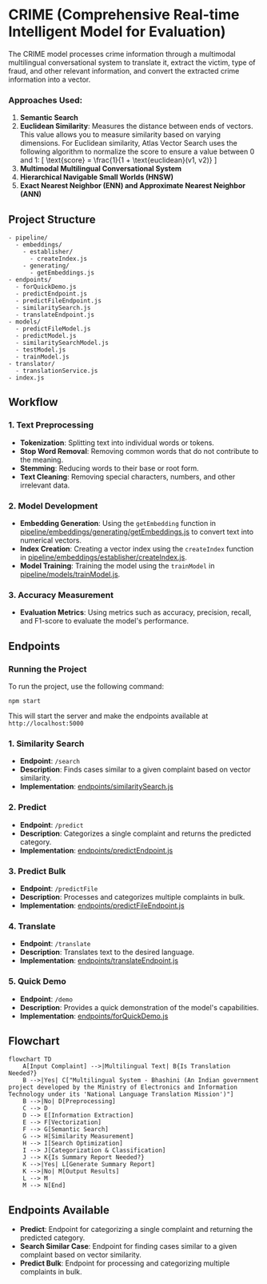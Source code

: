 # CRIME (Comprehensive Real-time Intelligent Model for Evaluation)

The CRIME model processes crime information through a multimodal multilingual conversational system to translate it, extract the victim, type of fraud, and other relevant information, and convert the extracted crime information into a vector.

### Approaches Used:
1. **Semantic Search**
2. **Euclidean Similarity**: Measures the distance between ends of vectors. This value allows you to measure similarity based on varying dimensions. For Euclidean similarity, Atlas Vector Search uses the following algorithm to normalize the score to ensure a value between 0 and 1:
   \[
   \text{score} = \frac{1}{1 + \text{euclidean}(v1, v2)}
   \]
3. **Multimodal Multilingual Conversational System**
4. **Hierarchical Navigable Small Worlds (HNSW)**
5. **Exact Nearest Neighbor (ENN) and Approximate Nearest Neighbor (ANN)**


## Project Structure

```
- pipeline/
  - embeddings/
    - establisher/
      - createIndex.js
    - generating/
      - getEmbeddings.js
- endpoints/
  - forQuickDemo.js
  - predictEndpoint.js
  - predictFileEndpoint.js
  - similaritySearch.js
  - translateEndpoint.js
- models/
  - predictFileModel.js
  - predictModel.js
  - similaritySearchModel.js
  - testModel.js
  - trainModel.js
- translator/
  - translationService.js
- index.js
```


## Workflow
### 1. Text Preprocessing
- **Tokenization**: Splitting text into individual words or tokens.
- **Stop Word Removal**: Removing common words that do not contribute to the meaning.
- **Stemming**: Reducing words to their base or root form.
- **Text Cleaning**: Removing special characters, numbers, and other irrelevant data.

### 2. Model Development
- **Embedding Generation**: Using the `getEmbedding` function in [pipeline/embeddings/generating/getEmbeddings.js](pipeline/embeddings/generating/getEmbeddings.js) to convert text into numerical vectors.
- **Index Creation**: Creating a vector index using the `createIndex` function in [pipeline/embeddings/establisher/createIndex.js](pipeline/embeddings/establisher/createIndex.js).
- **Model Training**: Training the model using the `trainModel` in [pipeline/models/trainModel.js](pipeline/models/trainModel.js).

### 3. Accuracy Measurement
- **Evaluation Metrics**: Using metrics such as accuracy, precision, recall, and F1-score to evaluate the model's performance.

## Endpoints
### Running the Project
To run the project, use the following command:
```
npm start
```
This will start the server and make the endpoints available at `http://localhost:5000`

### 1. Similarity Search
- **Endpoint**: `/search`
- **Description**: Finds cases similar to a given complaint based on vector similarity.
- **Implementation**: [endpoints/similaritySearch.js](endpoints/similaritySearch.js)

### 2. Predict
- **Endpoint**: `/predict`
- **Description**: Categorizes a single complaint and returns the predicted category.
- **Implementation**: [endpoints/predictEndpoint.js](endpoints/predictEndpoint.js)

### 3. Predict Bulk
- **Endpoint**: `/predictFile`
- **Description**: Processes and categorizes multiple complaints in bulk.
- **Implementation**: [endpoints/predictFileEndpoint.js](endpoints/predictFileEndpoint.js)

### 4. Translate
- **Endpoint**: `/translate`
- **Description**: Translates text to the desired language.
- **Implementation**: [endpoints/translateEndpoint.js](endpoints/translateEndpoint.js)

### 5. Quick Demo
- **Endpoint**: `/demo`
- **Description**: Provides a quick demonstration of the model's capabilities.
- **Implementation**: [endpoints/forQuickDemo.js](endpoints/forQuickDemo.js)


## Flowchart

```mermaid
flowchart TD
    A[Input Complaint] -->|Multilingual Text| B{Is Translation Needed?}
    B -->|Yes| C["Multilingual System - Bhashini (An Indian government project developed by the Ministry of Electronics and Information Technology under its 'National Language Translation Mission')"]
    B -->|No| D[Preprocessing]
    C --> D
    D --> E[Information Extraction]
    E --> F[Vectorization]
    F --> G[Semantic Search]
    G --> H[Similarity Measurement]
    H --> I[Search Optimization]
    I --> J[Categorization & Classification]
    J --> K{Is Summary Report Needed?}
    K -->|Yes| L[Generate Summary Report]
    K -->|No| M[Output Results]
    L --> M
    M --> N[End]
```


## Endpoints Available

- **Predict**: Endpoint for categorizing a single complaint and returning the predicted category.
- **Search Similar Case**: Endpoint for finding cases similar to a given complaint based on vector similarity.
- **Predict Bulk**: Endpoint for processing and categorizing multiple complaints in bulk.

